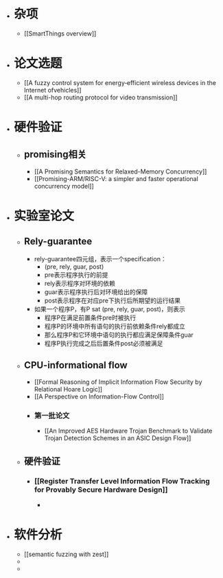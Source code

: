 - # 杂项
	- [[SmartThings overview]]
- # 论文选题
	- [[A fuzzy control system for energy‐efficient wireless devices in the Internet ofvehicles]]
	- [[A multi-hop routing protocol for video transmission]]
- # 硬件验证
	- ## promising相关
		- [[A Promising Semantics for Relaxed-Memory Concurrency]]
		- [[Promising-ARM/RISC-V: a simpler and faster operational concurrency model]]
- # 实验室论文
	- ## Rely-guarantee
		- rely-guarantee四元组，表示一个specification：
			- (pre, rely, guar, post)
			- pre表示程序执行的前提
			- rely表示程序对环境的依赖
			- guar表示程序执行后对环境给出的保障
			- post表示程序在对应pre下执行后所期望的运行结果
		- 如果一个程序P，有P sat (pre, rely, guar, post)，则表示
			- 程序P在满足前置条件pre时被执行
			- 程序P的环境中所有语句的执行前依赖条件rely都成立
			- 那么程序P和它环境中语句的执行都应满足保障条件guar
			- 程序P执行完成之后后置条件post必须被满足
	- ## CPU-informational flow
		- [[Formal Reasoning of Implicit Information Flow Security by Relational Hoare Logic]]
		- [[A Perspective on Information-Flow Control]]
		- ### 第一批论文
			- [[An Improved AES Hardware Trojan Benchmark to Validate Trojan Detection Schemes in an ASIC Design Flow]]
	- ## 硬件验证
		- ### [[Register Transfer Level Information Flow Tracking for Provably Secure Hardware Design]]
			-
- # 软件分析
	- [[semantic fuzzing with zest]]
	-
	-